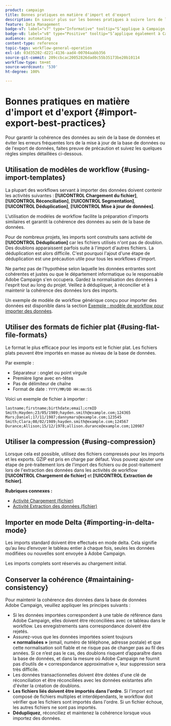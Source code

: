 ```yaml
---
product: campaign
title: Bonnes pratiques en matière d'import et d'export
description: En savoir plus sur les bonnes pratiques à suivre lors de l'import ou de l'export de données
feature: Data Management
badge-v7: label="v7" type="Informative" tooltip="S’applique à Campaign Classic v7"
badge-v8: label="v8" type="Positive" tooltip="S’applique également à Campaign v8"
audience: automating
content-type: reference
topic-tags: workflow-general-operation
exl-id: 03d35202-d221-4136-aad4-00704aabb356
source-git-commit: 209ccbcac20052826dad0c55b35173be20b10114
workflow-type: tm+mt
source-wordcount: '530'
ht-degree: 100%

---
```


# Bonnes pratiques en matière d&#39;import et d&#39;export {#import-export-best-practices}



Pour garantir la cohérence des données au sein de la base de données et éviter les erreurs fréquentes lors de la mise à jour de la base de données ou de l&#39;export de données, faites preuve de précaution et suivez les quelques règles simples détaillées ci-dessous.

## Utilisation de modèles de workflow {#using-import-templates}

La plupart des workflows servant à importer des données doivent contenir les activités suivantes : **[!UICONTROL Chargement du fichier]**, **[!UICONTROL Réconciliation]**, **[!UICONTROL Segmentation]**, **[!UICONTROL Déduplication]**, **[!UICONTROL Mise à jour de données]**.

L&#39;utilisation de modèles de workflow facilite la préparation d&#39;imports similaires et garantit la cohérence des données au sein de la base de données.

Pour de nombreux projets, les imports sont construits sans activité de **[!UICONTROL Déduplication]** car les fichiers utilisés n&#39;ont pas de doublon. Des doublons apparaissent parfois suite à l&#39;import d&#39;autres fichiers. La déduplication est alors difficile. C&#39;est pourquoi l&#39;ajout d&#39;une étape de déduplication est une précaution utile pour tous les workflows d&#39;import.

Ne partez pas de l&#39;hypothèse selon laquelle les données entrantes sont cohérentes et justes ou que le département informatique ou le responsable Adobe Campaign s&#39;en occupera. Gardez la normalisation des données à l&#39;esprit tout au long du projet. Veillez à dédupliquer, à réconcilier et à maintenir la cohérence des données lors des imports.

Un exemple de modèle de workflow générique conçu pour importer des données est disponible dans la section [Exemple : modèle de workflow pour importer des données](../../platform/using/creating-import-export-templates.md).

## Utiliser des formats de fichier plat {#using-flat-file-formats}

Le format le plus efficace pour les imports est le fichier plat. Les fichiers plats peuvent être importés en masse au niveau de la base de données.

Par exemple :

* Séparateur : onglet ou point virgule
* Première ligne avec en-têtes
* Pas de délimiteur de chaîne
* Format de date : `YYYY/MM/DD HH:mm:SS`

Voici un exemple de fichier à importer :

```
lastname;firstname;birthdate;email;crmID
Smith;Hayden;23/05/1989;hayden.smith@example.com;124365
Mars;Daniel;17/11/1987;dannymars@example.com;123545
Smith;Clara;08/02/1989;hayden.smith@example.com;124567
Durance;Allison;15/12/1978;allison.durance@example.com;120987
```

## Utiliser la compression {#using-compression}

Lorsque cela est possible, utilisez des fichiers compressés pour les imports et les exports. GZIP est pris en charge par défaut. Vous pouvez ajouter une étape de pré-traitement lors de l&#39;import des fichiers ou de post-traitement lors de l&#39;extraction des données dans les activités de workflow **[!UICONTROL Chargement de fichier]** et **[!UICONTROL Extraction de fichier]**.

**Rubriques connexes :**

* [Activité Chargement (fichier)](../../workflow/using/data-loading-file.md)
* [Activité Extraction des données (fichier)](../../workflow/using/extraction-file.md)

## Importer en mode Delta {#importing-in-delta-mode}

Les imports standard doivent être effectués en mode delta. Cela signifie qu’au lieu d’envoyer le tableau entier à chaque fois, seules les données modifiées ou nouvelles sont envoyée à Adobe Campaign.

Les imports complets sont réservés au chargement initial.

## Conserver la cohérence {#maintaining-consistency}

Pour maintenir la cohérence des données dans la base de données Adobe Campaign, veuillez appliquer les principes suivants :

* Si les données importées correspondent à une table de référence dans Adobe Campaign, elles doivent être réconciliées avec ce tableau dans le workflow. Les enregistrements sans correspondance doivent être rejetés.
* Assurez-vous que les données importées soient toujours **« normalisées »** (email, numéro de téléphone, adresse postale) et que cette normalisation soit fiable et ne risque pas de changer pas au fil des années. Si ce n’est pas le cas, des doublons risquent d’apparaître dans la base de données, et dans la mesure où Adobe Campaign ne fournit pas d’outils de « correspondance approximative », leur suppression sera très difficile.
* Les données transactionnelles doivent être dotées d&#39;une clé de réconciliation et être réconciliées avec les données existantes afin d&#39;éviter la création de doublons.
* **Les fichiers liés doivent être importés dans l&#39;ordre**. Si l&#39;import est composé de fichiers multiples et interdépendants, le workflow doit vérifier que les fichiers sont importés dans l&#39;ordre. Si un fichier échoue, les autres fichiers ne sont pas importés.
* **Dédupliquez**, réconciliez et maintenez la cohérence lorsque vous importez des données.
